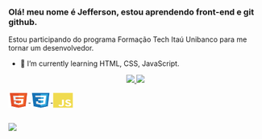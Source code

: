 ### Olá! meu nome é Jefferson, estou aprendendo front-end e git github.<br>
Estou participando do programa Formação Tech Itaú Unibanco para me tornar um desenvolvedor.

<!--
**menejef/menejef** is a ✨ _special_ ✨ repository because its `README.md` (this file) appears on your GitHub profile.

Here are some ideas to get you started:

- 🔭 I’m currently working on ...
- 🌱 I’m currently learning HTML, CSS, JavaScript
- 👯 I’m looking to collaborate on ...
- 🤔 I’m looking for help with ...
- 💬 Ask me about ...
- 📫 How to reach me: ...
- 😄 Pronouns: ...
- ⚡ Fun fact: ...
-->

- 🌱 I’m currently learning HTML, CSS, JavaScript.

<div align="center">
  <a href="https://github.com/menejef">
  <img height="180em" src="https://github-readme-stats.vercel.app/api?username=menejef&show_icons=true&theme=chartreuse-dark&include_all_commits=true&count_private=true"/>
  <img height="180em" src="https://github-readme-stats.vercel.app/api/top-langs/?username=menejef&layout=compact&langs_count=7&theme=chartreuse-dark"/>
</div>
  
  <div style="display: inline_block"><br>
  
  <img align="center" alt="Menejef-HTML" height="30" width="40" src="https://raw.githubusercontent.com/devicons/devicon/master/icons/html5/html5-original.svg">
  <img align="center" alt="Rafa-CSS" height="30" width="40" src="https://raw.githubusercontent.com/devicons/devicon/master/icons/css3/css3-original.svg">
  <img align="center" alt="Menejef-Js" height="30" width="40" src="https://raw.githubusercontent.com/devicons/devicon/master/icons/javascript/javascript-plain.svg">
 <!-- icones futuros
      <img align="center" alt="Menejef-Python" height="30" width="40" src="https://raw.githubusercontent.com/devicons/devicon/master/icons/python/python-original.svg">
  <img align="center" alt="Menejef-Csharp" height="30" width="40" src="https://raw.githubusercontent.com/devicons/devicon/master/icons/csharp/csharp-original.svg"> 
    -->
</div>
  
  ## 
  
 <div>
  <a href="www.linkedin.com/in/jefferson-tupinambá-5719aa35" target="_blank"><img src="https://img.shields.io/badge/-LinkedIn-%230077B5?style=for-the-badge&logo=linkedin&logoColor=white" target="_blank"></a>
 
  </div>
  
